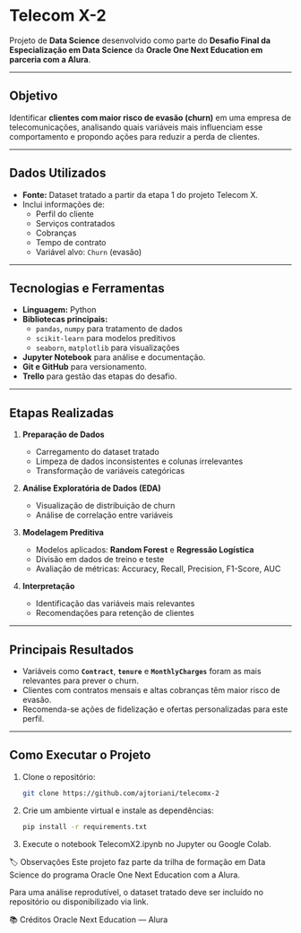 # Telecom X-2

Projeto de **Data Science** desenvolvido como parte do **Desafio Final da Especialização em Data Science** da **Oracle One Next Education em parceria com a Alura**.

---

## Objetivo

Identificar **clientes com maior risco de evasão (churn)** em uma empresa de telecomunicações, analisando quais variáveis mais influenciam esse comportamento e propondo ações para reduzir a perda de clientes.

---

##  Dados Utilizados

- **Fonte:** Dataset tratado a partir da etapa 1 do projeto Telecom X.
- Inclui informações de:
  - Perfil do cliente
  - Serviços contratados
  - Cobranças
  - Tempo de contrato
  - Variável alvo: `Churn` (evasão)

---

##  Tecnologias e Ferramentas

- **Linguagem:** Python
- **Bibliotecas principais:** 
  - `pandas`, `numpy` para tratamento de dados
  - `scikit-learn` para modelos preditivos
  - `seaborn`, `matplotlib` para visualizações
- **Jupyter Notebook** para análise e documentação.
- **Git e GitHub** para versionamento.
- **Trello** para gestão das etapas do desafio.

---

##  Etapas Realizadas

1. **Preparação de Dados**
   - Carregamento do dataset tratado
   - Limpeza de dados inconsistentes e colunas irrelevantes
   - Transformação de variáveis categóricas

2. **Análise Exploratória de Dados (EDA)**
   - Visualização de distribuição de churn
   - Análise de correlação entre variáveis

3. **Modelagem Preditiva**
   - Modelos aplicados: **Random Forest** e **Regressão Logística**
   - Divisão em dados de treino e teste
   - Avaliação de métricas: Accuracy, Recall, Precision, F1-Score, AUC

4. **Interpretação**
   - Identificação das variáveis mais relevantes
   - Recomendações para retenção de clientes

---

##  Principais Resultados

- Variáveis como **`Contract`**, **`tenure`** e **`MonthlyCharges`** foram as mais relevantes para prever o churn.
- Clientes com contratos mensais e altas cobranças têm maior risco de evasão.
- Recomenda-se ações de fidelização e ofertas personalizadas para este perfil.

---

##  Como Executar o Projeto

1. Clone o repositório:
   ```bash
   git clone https://github.com/ajtoriani/telecomx-2

2. Crie um ambiente virtual e instale as dependências:
   ```bash
   pip install -r requirements.txt
   
3. Execute o notebook TelecomX2.ipynb no Jupyter ou Google Colab.


🏷️ Observações
Este projeto faz parte da trilha de formação em Data Science do programa Oracle One Next Education com a Alura.

Para uma análise reprodutível, o dataset tratado deve ser incluído no repositório ou disponibilizado via link.

📚 Créditos
Oracle Next Education — Alura
